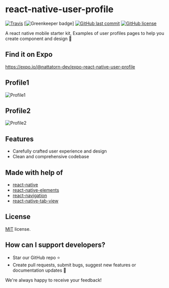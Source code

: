 # react-native-user-profile
[![Travis](https://travis-ci.org/nattatorn-dev/react-native-user-profile.svg)]()
[![Greenkeeper badge](https://badges.greenkeeper.io/nattatorn-dev/react-native-user-profile.svg)]
[![GitHub last commit](https://img.shields.io/github/last-commit/nattatorn-dev/react-native-user-profile.svg)]()
[![GitHub license](https://img.shields.io/github/license/nattatorn-dev/react-native-user-profile.svg)]()

A react native mobile starter kit, Examples of user profiles pages to help you create component and design 🎨

## Find it on Expo
https://expo.io/@nattatorn-dev/expo-react-native-user-profile

## Profile1
![Profile1](https://image.ibb.co/mFdQHm/profile1.jpg)

## Profile2
![Profile2](https://image.ibb.co/i2Wecm/profile2.jpg)

## Features
- Carefully crafted user experience and design
- Clean and comprehensive codebase

## Made with help of
- [react-native](https://github.com/facebook/react-native)
- [react-native-elements](https://github.com/react-native-training/react-native-elements)
- [react-navigation](https://github.com/react-community/react-navigation)
- [react-native-tab-view](https://github.com/react-native-community/react-native-tab-view)

## License
[MIT](LICENSE) license.

## How can I support developers?
- Star our GitHub repo :star:
- Create pull requests, submit bugs, suggest new features or documentation updates :wrench:

We're always happy to receive your feedback!
